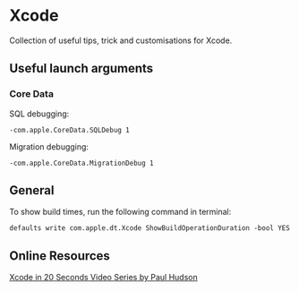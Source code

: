 # Xcode

Collection of useful tips, trick and customisations for Xcode.

## Useful launch arguments

### Core Data

SQL debugging:

`-com.apple.CoreData.SQLDebug 1`

Migration debugging:

`-com.apple.CoreData.MigrationDebug 1`

## General

To show build times, run the following command in terminal:

`defaults write com.apple.dt.Xcode ShowBuildOperationDuration -bool YES`

## Online Resources

[Xcode in 20 Seconds Video Series by Paul Hudson](https://www.youtube.com/watch?v=CvVkR5z65XU&list=PLuoeXyslFTuYQ9Hoh42Bw8sPYMlTOV0V7)